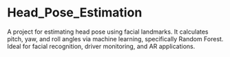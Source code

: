# Head_Pose_Estimation
A project for estimating head pose using facial landmarks. It calculates pitch, yaw, and roll angles via machine learning, specifically Random Forest. Ideal for facial recognition, driver monitoring, and AR applications.
